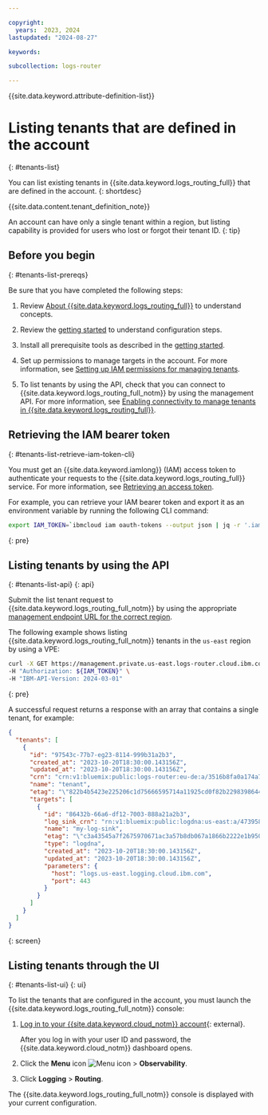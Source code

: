 ```yaml
---

copyright:
  years:  2023, 2024
lastupdated: "2024-08-27"

keywords:

subcollection: logs-router

---
```


{{site.data.keyword.attribute-definition-list}}

# Listing tenants that are defined in the account
{: #tenants-list}

You can list existing tenants in {{site.data.keyword.logs_routing_full}} that are defined in the account.
{: shortdesc}

{{site.data.content.tenant_definition_note}}

An account can have only a single tenant within a region, but listing capability is provided for users who lost or forgot their tenant ID.
{: tip}


## Before you begin
{: #tenants-list-prereqs}

Be sure that you have completed the following steps:

1. Review [About {{site.data.keyword.logs_routing_full}}](/docs/logs-router?topic=logs-router-about) to understand concepts.

2. Review the [getting started](/docs/logs-router?topic=logs-router-getting-started) to understand configuration steps.

3. Install all prerequisite tools as described in the [getting started](/docs/logs-router?topic=logs-router-getting-started&interface=ui#getting-started-before-you-begin-2).

4. Set up permissions to manage targets in the account. For more information, see [Setting up IAM permissions for managing tenants](/docs/logs-router?topic=logs-router-tenant-iam-permissions).

5. To list tenants by using the API, check that you can connect to {{site.data.keyword.logs_routing_full_notm}} by using the management API. For more information, see [Enabling connectivity to manage tenants in {{site.data.keyword.logs_routing_full}}](/docs/logs-router?topic=logs-router-tenant-enable-connectivity).


## Retrieving the IAM bearer token
{: #tenants-list-retrieve-iam-token-cli}

You must get an {{site.data.keyword.iamlong}} (IAM) access token to authenticate your requests to the {{site.data.keyword.logs_routing_full}} service. For more information, see [Retrieving an access token](/docs/logs-router?topic=logs-router-retrieve-access-token).

For example, you can retrieve your IAM bearer token and export it as an environment variable by running the following CLI command:

```sh
export IAM_TOKEN=`ibmcloud iam oauth-tokens --output json | jq -r '.iam_token'`
```
{: pre}


## Listing tenants by using the API
{: #tenants-list-api}
{: api}

Submit the list tenant request to {{site.data.keyword.logs_routing_full_notm}} by using the appropriate [management endpoint URL for the correct region](/docs/logs-router?topic=logs-router-endpoints).

The following example shows listing {{site.data.keyword.logs_routing_full_notm}} tenants in the `us-east` region by using a VPE:

```sh
curl -X GET https://management.private.us-east.logs-router.cloud.ibm.com:443/v1/tenants \
-H "Authorization: ${IAM_TOKEN}" \
-H "IBM-API-Version: 2024-03-01"
```
{: pre}

A successful request returns a response with an array that contains a single tenant, for example:

```json
{
  "tenants": [
    {
      "id": "97543c-77b7-eg23-8114-999b31a2b3",
      "created_at": "2023-10-20T18:30:00.143156Z",
      "updated_at": "2023-10-20T18:30:00.143156Z",
      "crn": "crn:v1:bluemix:public:logs-router:eu-de:a/3516b8fa0a174a71899f5affa4f18d78:3517d2ed-9429-af34-ad52-34278391cbc8::",
      "name": "tenant",
      "etag": "\"822b4b5423e225206c1d75666595714a11925cd0f82b229839864443d6c3c049\"",
      "targets": [
        {
          "id": "86432b-66a6-df12-7003-888a21a2b3",
          "log_sink_crn": "rn:v1:bluemix:public:logdna:us-east:a/473958g47b35f95747:48b580c-34ad-c985-1g2g-e1g75b71a2b3::",
          "name": "my-log-sink",
          "etag": "\"c3a43545a7f2675970671ac3a57b8db067a1866b2222e1b950ee8da612e347c6\"",
          "type": "logdna",
          "created_at": "2023-10-20T18:30:00.143156Z",
          "updated_at": "2023-10-20T18:30:00.143156Z",
          "parameters": {
            "host": "logs.us-east.logging.cloud.ibm.com",
            "port": 443
          }
        }
      ]
    }
  ]
}
```
{: screen}


## Listing tenants through the UI
{: #tenants-list-ui}
{: ui}


To list the tenants that are configured in the account, you must launch the {{site.data.keyword.logs_routing_full_notm}} console:

1. [Log in to your {{site.data.keyword.cloud_notm}} account](https://cloud.ibm.com/login){: external}.

	After you log in with your user ID and password, the {{site.data.keyword.cloud_notm}} dashboard opens.

2. Click the **Menu** icon ![Menu icon](../icons/icon_hamburger.svg "Menu") &gt; **Observability**.

3. Click **Logging** > **Routing**.

The {{site.data.keyword.logs_routing_full_notm}} console is displayed with your current configuration.
